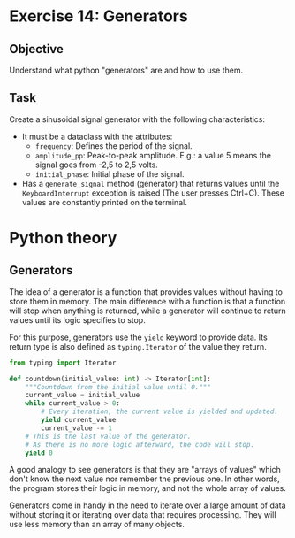 # Exercise 14: Generators

## Objective
Understand what python "generators" are and how to use them.

## Task
Create a sinusoidal signal generator with the following characteristics:

- It must be a dataclass with the attributes:
    - `frequency`: Defines the period of the signal.
    - `amplitude_pp`: Peak-to-peak amplitude. E.g.: a value 5 means the signal goes from -2,5 to 2,5 volts.
    - `initial_phase`: Initial phase of the signal.
- Has a `generate_signal` method (generator) that returns values until the `KeyboardInterrupt` exception is raised (The user presses Ctrl+C). These values are constantly printed on the terminal.

# Python theory

## Generators

The idea of a generator is a function that provides values without having to store them in memory.
The main difference with a function is that a function will stop when anything is returned, while a generator will continue to return values until its logic specifies to stop.

For this purpose, generators use the `yield` keyword to provide data.
Its return type is also defined as `typing.Iterator` of the value they return.

```python
from typing import Iterator

def countdown(initial_value: int) -> Iterator[int]:
    """Countdown from the initial value until 0."""
    current_value = initial_value
    while current_value > 0:
        # Every iteration, the current value is yielded and updated.
        yield current_value
        current_value -= 1
    # This is the last value of the generator.
    # As there is no more logic afterward, the code will stop.
    yield 0
```

A good analogy to see generators is that they are "arrays of values" which don't know the next value nor remember the previous one.
In other words, the program stores their logic in memory, and not the whole array of values.

Generators come in handy in the need to iterate over a large amount of data without storing it or iterating over data that requires processing.
They will use less memory than an array of many objects.
